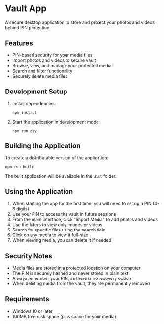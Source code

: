 # Vault App

A secure desktop application to store and protect your photos and videos behind PIN protection.

## Features

- PIN-based security for your media files
- Import photos and videos to secure vault
- Browse, view, and manage your protected media
- Search and filter functionality
- Securely delete media files

## Development Setup

1. Install dependencies:

   ```
   npm install
   ```

2. Start the application in development mode:
   ```
   npm run dev
   ```

## Building the Application

To create a distributable version of the application:

```
npm run build
```

The built application will be available in the `dist` folder.

## Using the Application

1. When starting the app for the first time, you will need to set up a PIN (4-6 digits)
2. Use your PIN to access the vault in future sessions
3. From the main interface, click "Import Media" to add photos and videos
4. Use the filters to view only images or videos
5. Search for specific files using the search field
6. Click on any media to view it full-size
7. When viewing media, you can delete it if needed

## Security Notes

- Media files are stored in a protected location on your computer
- The PIN is securely hashed and never stored in plain text
- Always remember your PIN, as there is no recovery option
- When deleting media from the vault, they are permanently removed

## Requirements

- Windows 10 or later
- 100MB free disk space (plus space for your media)
